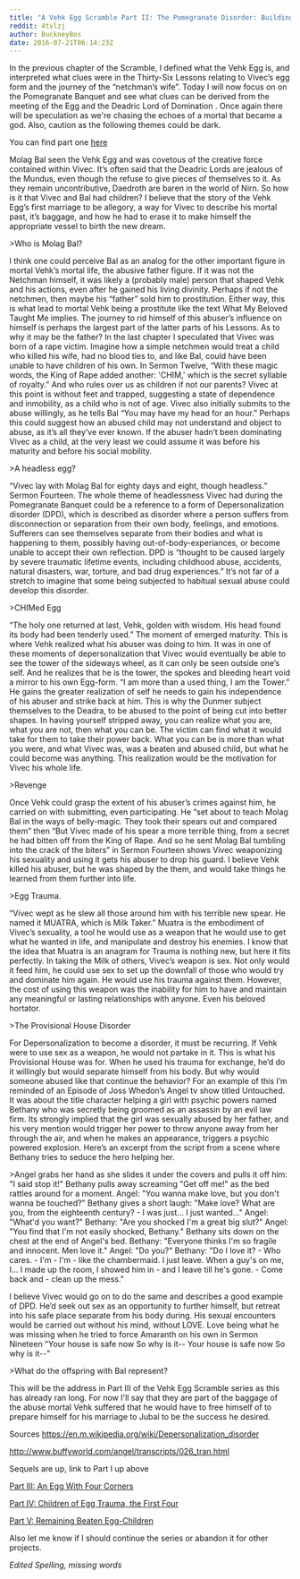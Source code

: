 ```yaml
---
title: "A Vehk Egg Scramble Part II: The Pomegranate Disorder: Building the Provisional House of Depersonalization"
reddit: 4tvlzj
author: BuckneyBos
date: 2016-07-21T06:14:23Z
---
```


In the previous chapter of the Scramble, I defined what the Vehk Egg is, and interpreted what clues were in the Thirty-Six Lessons relating to Vivec’s egg form and the journey of the “netchman’s wife”. Today I will now focus on on the Pomegranate Banquet and see what clues can be derived from the meeting of the Egg and the Deadric Lord of Domination . Once again there will be speculation as we're chasing the echoes of a mortal that became a god. Also, caution as the following themes could be dark.

You can find part one [here](https://www.reddit.com/r/teslore/comments/4tjmka/a_vekh_egg_scramble_part_i_an_egg_bearing_preamble/)

Molag Bal seen the Vehk Egg and was covetous of the creative force contained within Vivec. It’s often said that the Deadric Lords are jealous of the Mundus, even though the refuse to give pieces of themselves to it. As they remain uncontributive, Daedroth are baren in the world of Nirn. So how is it that Vivec and Bal had children? I believe that the story of the Vehk Egg’s first marriage to be allegory, a way for Vivec to describe his mortal past, it’s baggage, and how he had to erase it to make himself the appropriate vessel to birth the new dream. 

&gt;Who is Molag Bal?

I think one could perceive Bal as an analog for the other important figure in mortal Vehk’s mortal life, the abusive father figure. If it was not the Netchman himself, it was likely a (probably male) person that shaped Vehk and his actions, even after he gained his living divinity. Perhaps if not the netchmen, then maybe his “father” sold him to prostitution. Either way, this is what lead to mortal Vehk being a prostitute like the text What My Beloved Taught Me implies. The journey  to rid himself of this abuser’s influence on himself is perhaps the largest part of the latter parts of his Lessons. As to why it may be the father? In the last chapter I speculated that Vivec was born of a rape victim. Imagine how a simple netchmen would treat a child who killed his wife, had no blood ties to, and like Bal, could have been unable to have children of his own. In Sermon Twelve, “With these magic words, the King of Rape added another: 'CHIM,' which is the secret syllable of royalty.” And who rules over us as children if not our parents? Vivec at this point is without feet and trapped, suggesting a state of dependence and inmobility, as a child who is not of age.  Vivec also initially submits to the abuse willingly, as he tells Bal “You may have my head for an hour.” Perhaps this could suggest how an abused child may not understand and object to abuse, as it’s all they’ve ever known. If the abuser hadn’t been dominating  Vivec as a child, at the very least we could assume it was before his maturity and before his social mobility.

&gt;A headless egg?

“Vivec lay with Molag Bal for eighty days and eight, though headless.” Sermon Fourteen. The whole theme of headlessness Vivec had during the Pomegranate Banquet could be a reference to a form of  Depersonalization disorder (DPD), which is described as disorder where a person suffers from disconnection or separation from their own body, feelings, and emotions. Sufferers can see themselves separate from their bodies and what is happening to them, possibly  having out-of-body-experiances, or become  unable to accept their own reflection. DPD is “thought to be caused largely by severe traumatic lifetime events, including childhood abuse, accidents, natural disasters, war, torture, and bad drug experiences.” It’s not far of a stretch to imagine that some being subjected to habitual sexual abuse could develop this disorder. 

&gt;CHIMed Egg

“The holy one returned at last, Vehk, golden with wisdom. His head found its body had been tenderly used.” The moment of emerged maturity. This is where Vehk realized what his abuser was doing to him. It was in one of these moments of depersonalization that Vivec would eventually be able to see the tower of the sideways wheel, as it can only be seen outside one’s self. And he realizes that he is the tower, the spokes and bleeding heart void a mirror to his own Egg-form. “I am more than a used thing, I am the Tower.” He  gains the greater realization of self he needs to gain his independence of his abuser and strike back at him. This is why the Dunmer subject themselves to the Deadra, to be abused to the point of being cut into better shapes. In having yourself stripped away, you can realize what you are, what you are not, then what you can be. The victim can find what it would take for them to take their power back.  What you can be is more than what you were, and what Vivec was, was a beaten and abused child, but what he could become was anything. This realization would be the motivation for Vivec his whole life. 

&gt;Revenge

Once Vehk could grasp the extent of his abuser’s crimes against him, he carried on with submitting, even participating. He “set about to teach Molag Bal in the ways of belly-magic. They took their spears out and compared them” then “But Vivec made of his spear a more terrible thing, from a secret he had bitten off from the King of Rape. And so he sent Molag Bal tumbling into the crack of the biters” in Sermon Fourteen shows Vivec weaponizing his sexuality and using it gets his abuser to drop his guard. I believe Vehk killed his abuser, but he was shaped by the them, and would take things he learned from them further into life. 

&gt;Egg Trauma.

“Vivec wept as he slew all those around him with his terrible new spear. He named it MUATRA, which is Milk Taker.”  Muatra is the embodiment of Vivec’s sexuality, a tool he would use as a weapon that he would use to get what he wanted in life, and manipulate and destroy his enemies. I know that the idea that Muatra is an anagram for Trauma is nothing new, but here it fits perfectly. In taking the Milk of others, Vivec’s weapon is sex. Not only would it feed him, he could use sex to set up the downfall of those who would try and dominate him again. He would use his trauma against them. However, the cost of using this weapon was the inability for him to have and maintain any meaningful or lasting relationships with anyone. Even his beloved hortator.

&gt;The Provisional House Disorder

For Depersonalization to become a disorder, it must be recurring. If Vehk were to use sex as a weapon, he would not partake in it. This is what his Provisional House was for. When he used his trauma for exchange, he’d do it willingly but would separate himself from his body. But why would someone abused like that continue the behavior? For an example of this I’m reminded of an Episode of Joss Whedon’s Angel tv show titled Untouched. It was about the title character helping a girl with psychic powers named Bethany who was secretly being groomed as an assassin by an evil law firm. Its strongly implied that the girl was sexually abused by her father, and his very mention would trigger her power to throw anyone away from her through the air, and when he makes an appearance, triggers a psychic powered explosion. Here’s an excerpt from the script from a scene where Bethany tries to seduce the hero helping her.

&gt;Angel grabs her hand as she slides it under the covers and pulls it off him:  "I said stop it!" 
Bethany pulls away screaming "Get off me!" as the bed rattles around for a moment. 
Angel:  "You wanna make love, but you don't wanna be touched?" 
Bethany gives a short laugh:  "Make love?  What are you, from the eighteenth century? - I was just... I just wanted..." 
Angel:  "What'd you want?" 
Bethany:  "Are you shocked I'm a great big slut?" 
Angel:  "You find that I'm not easily shocked, Bethany." 
Bethany sits down on the chest at the end of Angel's bed. 
Bethany:  "Everyone thinks I'm so fragile and innocent.  Men love it." 
Angel:  "Do you?" 
Bethany:  "Do I love it? - Who cares.  - I'm - I'm - like the chambermaid.  I just leave.  When a guy's on me, I... I made up the room, I showed him in - and I leave till he's gone. - Come back and - clean up the mess."

I believe Vivec would go on to do the same and describes a good example of DPD. He’d seek out sex as an opportunity to further himself, but retreat into his safe place separate from his body during. His sexual encounters would be carried out without his mind, without LOVE. Love being what he was missing when he tried to force Amaranth on his own in Sermon Nineteen
"Your house is safe now
So why is it--
Your house is safe now
So why is it--"

&gt;What do the offspring with Bal represent?

This will be the address in Part III of the Vehk Egg Scramble series as this has already ran long. For now I'll say that they are part of the baggage of the abuse mortal Vehk suffered that he would have to free himself of to prepare himself for his marriage to Jubal to be the success he desired.

Sources
https://en.m.wikipedia.org/wiki/Depersonalization_disorder

http://www.buffyworld.com/angel/transcripts/026_tran.html

Sequels are up, link to Part I up above

[Part III: An Egg With Four Corners](https://www.reddit.com/r/teslore/comments/4uah5u/a_vehk_egg_scramble_part_iii_an_egg_with_four/)

[Part IV: Children of Egg Trauma, the First Four](https://www.reddit.com/r/teslore/comments/4valf7/a_vehk_egg_scramble_part_iv_children_of_egg/)

[Part V: Remaining Beaten Egg-Children](https://www.reddit.com/r/teslore/comments/4wtnqb/a_vehk_egg_scramble_part_v_the_remaining_beaten/)

Also let me know if I should continue the series or abandon it for other projects. 


*Edited Spelling, missing words*
